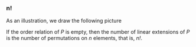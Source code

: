 ### n!

As an illustration, we draw the following picture

If the order relation of *P* is empty, then the number of linear extensions of
*P* is the number of permutations on *n* elements, that is, *n!*.
